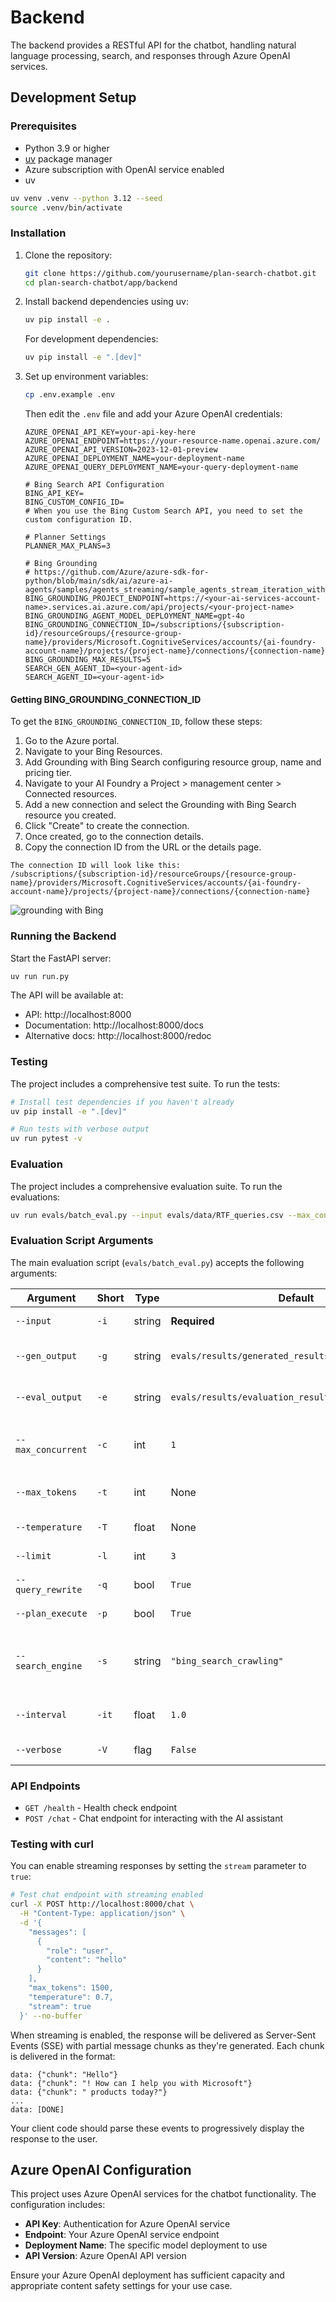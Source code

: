 # Backend

The backend provides a RESTful API for the chatbot, handling natural language processing, search, and responses through Azure OpenAI services.

## Development Setup

### Prerequisites

- Python 3.9 or higher
- [uv](https://github.com/astral-sh/uv) package manager
- Azure subscription with OpenAI service enabled
- uv
```bash
uv venv .venv --python 3.12 --seed
source .venv/bin/activate
```



### Installation

1. Clone the repository:
   ```bash
   git clone https://github.com/yourusername/plan-search-chatbot.git
   cd plan-search-chatbot/app/backend
   ```

2. Install backend dependencies using uv:
    ```bash
    uv pip install -e .
    ```

    For development dependencies:
    ```bash
    uv pip install -e ".[dev]"
    ```

3. Set up environment variables:
   ```bash
   cp .env.example .env
   ```
   Then edit the `.env` file and add your Azure OpenAI credentials:
   ```
   AZURE_OPENAI_API_KEY=your-api-key-here
   AZURE_OPENAI_ENDPOINT=https://your-resource-name.openai.azure.com/
   AZURE_OPENAI_API_VERSION=2023-12-01-preview
   AZURE_OPENAI_DEPLOYMENT_NAME=your-deployment-name
   AZURE_OPENAI_QUERY_DEPLOYMENT_NAME=your-query-deployment-name
   
   # Bing Search API Configuration
   BING_API_KEY=
   BING_CUSTOM_CONFIG_ID=
   # When you use the Bing Custom Search API, you need to set the custom configuration ID.
   
   # Planner Settings
   PLANNER_MAX_PLANS=3

   # Bing Grounding
   # https://github.com/Azure/azure-sdk-for-python/blob/main/sdk/ai/azure-ai-agents/samples/agents_streaming/sample_agents_stream_iteration_with_bing_grounding.py
   BING_GROUNDING_PROJECT_ENDPOINT=https://<your-ai-services-account-name>.services.ai.azure.com/api/projects/<your-project-name>
   BING_GROUNDING_AGENT_MODEL_DEPLOYMENT_NAME=gpt-4o
   BING_GROUNDING_CONNECTION_ID=/subscriptions/{subscription-id}/resourceGroups/{resource-group-name}/providers/Microsoft.CognitiveServices/accounts/{ai-foundry-account-name}/projects/{project-name}/connections/{connection-name}
   BING_GROUNDING_MAX_RESULTS=5
   SEARCH_GEN_AGENT_ID=<your-agent-id>
   SEARCH_AGENT_ID=<your-agent-id>

   ```

#### Getting BING_GROUNDING_CONNECTION_ID

   To get the `BING_GROUNDING_CONNECTION_ID`, follow these steps:
   1. Go to the Azure portal.
   2. Navigate to your Bing Resources.
   3. Add Grounding with Bing Search configuring resource group, name and pricing tier.
   4. Navigate to your AI Foundry a Project > management center > Connected resources.
   5. Add  a new connection and select the Grounding with Bing Search resource you created.
   6. Click "Create" to create the connection.
   7. Once created, go to the connection details.
   8. Copy the connection ID from the URL or the details page.
   ```
   The connection ID will look like this:
   /subscriptions/{subscription-id}/resourceGroups/{resource-group-name}/providers/Microsoft.CognitiveServices/accounts/{ai-foundry-account-name}/projects/{project-name}/connections/{connection-name}
   ```

![grounding with Bing](../../images/grounding-bing-conn-id.png)

   

### Running the Backend

Start the FastAPI server:
```bash
uv run run.py
```

The API will be available at:
- API: http://localhost:8000
- Documentation: http://localhost:8000/docs
- Alternative docs: http://localhost:8000/redoc

### Testing

The project includes a comprehensive test suite. To run the tests:

```bash
# Install test dependencies if you haven't already
uv pip install -e ".[dev]" 

# Run tests with verbose output
uv run pytest -v

```

### Evaluation 

The project includes a comprehensive evaluation suite. To run the evaluations:

```bash
uv run evals/batch_eval.py --input evals/data/RTF_queries.csv --max_concurrent 3 --max_tokens 1500 --query_rewrite true --plan_execute true --search_engine grounding_bing --limit 3

```

### Evaluation Script Arguments

The main evaluation script (`evals/batch_eval.py`) accepts the following arguments:

| Argument                | Short | Type    | Default                                         | Description                                                                                  |
|-------------------------|-------|---------|-------------------------------------------------|----------------------------------------------------------------------------------------------|
| `--input`               | `-i`  | string  | **Required**                                    | Path to the input CSV file containing queries.                                               |
| `--gen_output`          | `-g`  | string  | `evals/results/generated_results_<timestamp>.jsonl`   | Output path for generated responses in JSONL format.                                         |
| `--eval_output`         | `-e`  | string  | `evals/results/evaluation_results_<timestamp>.json`   | Output path for evaluation results in JSON format.                                           |
| `--max_concurrent`      | `-c`  | int     | `1`                                             | Maximum number of concurrent requests during response generation.                            |
| `--max_tokens`          | `-t`  | int     | None                                            | Maximum number of tokens for response generation.                                            |
| `--temperature`         | `-T`  | float   | None                                            | Temperature parameter for response generation.                                               |
| `--limit`               | `-l`  | int     | `3`                                             | Limit on the number of queries to evaluate.                                                  |
| `--query_rewrite`       | `-q`  | bool    | `True`                                          | Enable or disable query rewriting (`true`/`false`).                                          |
| `--plan_execute`        | `-p`  | bool    | `True`                                          | Enable or disable plan execution (`true`/`false`).                                           |
| `--search_engine`       | `-s`  | string  | `"bing_search_crawling"`                        | Search engine to use (`bing_search_crawling`, `bing_grounding_crawling`, `grounding_bing`, `google_search_crawling`). |
| `--interval`            | `-it` | float   | `1.0`                                           | Interval (in seconds) between query executions.                                              |
| `--verbose`             | `-V`  | flag    | `False`                                         | Enable verbose logging for detailed output.                                                  |


### API Endpoints

- `GET /health` - Health check endpoint
- `POST /chat` - Chat endpoint for interacting with the AI assistant

### Testing with curl

You can enable streaming responses by setting the `stream` parameter to `true`:

```bash
# Test chat endpoint with streaming enabled
curl -X POST http://localhost:8000/chat \
  -H "Content-Type: application/json" \
  -d '{
    "messages": [
      {
        "role": "user",
        "content": "hello"
      }
    ],
    "max_tokens": 1500,
    "temperature": 0.7,
    "stream": true
  }' --no-buffer
```

When streaming is enabled, the response will be delivered as Server-Sent Events (SSE) with partial message chunks as they're generated. Each chunk is delivered in the format:

```
data: {"chunk": "Hello"}
data: {"chunk": "! How can I help you with Microsoft"}
data: {"chunk": " products today?"}
...
data: [DONE]
```

Your client code should parse these events to progressively display the response to the user.

## Azure OpenAI Configuration

This project uses Azure OpenAI services for the chatbot functionality. The configuration includes:

- **API Key**: Authentication for Azure OpenAI service
- **Endpoint**: Your Azure OpenAI service endpoint
- **Deployment Name**: The specific model deployment to use
- **API Version**: Azure OpenAI API version

Ensure your Azure OpenAI deployment has sufficient capacity and appropriate content safety settings for your use case.


